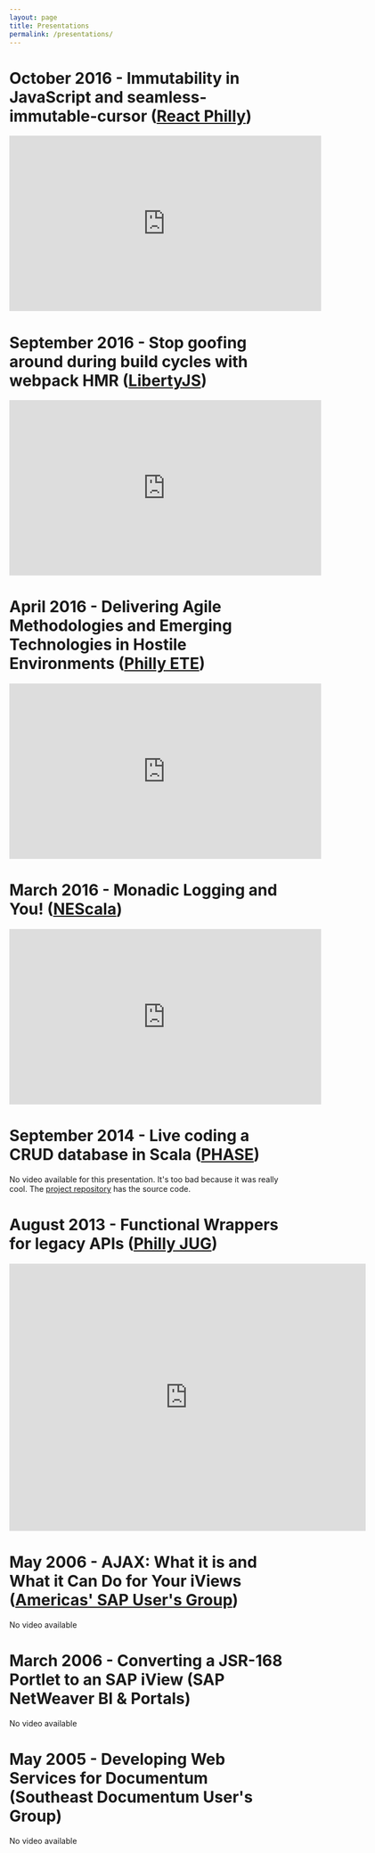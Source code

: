 ```yaml
---
layout: page
title: Presentations
permalink: /presentations/
---
```


October 2016 - Immutability in JavaScript and seamless-immutable-cursor ([React Philly][react-philly])
======================================================================================================
<iframe width="560" height="315" src="https://www.youtube.com/embed/wQy5vxzNdV0" frameborder="0" allowfullscreen></iframe>

September 2016 - Stop goofing around during build cycles with webpack HMR ([LibertyJS][libertyjs])
==================================================================================================
<iframe width="560" height="315" src="https://www.youtube.com/embed/JVuzVjClP5g" frameborder="0" allowfullscreen></iframe>

April 2016 - Delivering Agile Methodologies and Emerging Technologies in Hostile Environments ([Philly ETE][phillyete])
=======================================================================================================================
<iframe width="560" height="315" src="https://www.youtube.com/embed/T0KJ9vlD5SA" frameborder="0" allowfullscreen></iframe>

March 2016 - Monadic Logging and You! ([NEScala][nescala])
==========================================================
<iframe width="560" height="315" src="https://www.youtube.com/embed/t-YX55ZF4g0" frameborder="0" allowfullscreen></iframe>

September 2014 - Live coding a CRUD database in Scala ([PHASE][phase])
======================================================================
No video available for this presentation. It's too bad because it was really cool. The [project repository][scala-transactional-datastore] has the source code.

August 2013 - Functional Wrappers for legacy APIs ([Philly JUG][phillyjug])
===========================================================================
<iframe src="https://player.vimeo.com/video/75591447" width="640" height="480" frameborder="0" webkitallowfullscreen mozallowfullscreen allowfullscreen></iframe>

May 2006 - AJAX: What it is and What it Can Do for Your iViews ([Americas' SAP User's Group][asug])
===================================================================================================
No video available

March 2006 - Converting a JSR-168 Portlet to an SAP iView (SAP NetWeaver BI & Portals)
======================================================================================
No video available

May 2005 - Developing Web Services for Documentum (Southeast Documentum User's Group)
=====================================================================================
No video available

[react-philly]: https://www.meetup.com/React-Philly/
[libertyjs]: http://www.libertyjs.com/
[nescala]: http://www.nescala.org/
[phillyete]: http://2016.phillyemergingtech.com/
[phase]: https://www.meetup.com/scala-phase/
[phillyjug]: https://www.meetup.com/PhillyJUG/
[scala-transactional-datastore]: https://github.com/MartinSnyder/scala-transactional-datastore


[asug]: https://www.asug.com/

